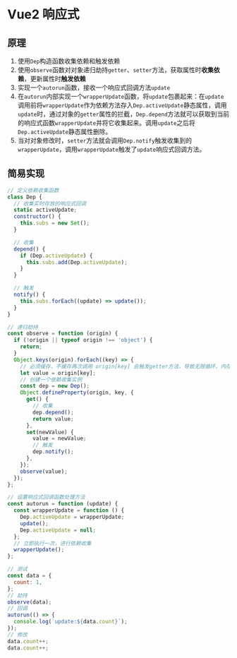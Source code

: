 # Vue2 响应式

## 原理

1. 使用`Dep`构造函数收集依赖和触发依赖
2. 使用`observe`函数对对象递归劫持`getter`、`setter`方法，获取属性时**收集依赖**，更新属性时**触发依赖**
3. 实现一个`autorun`函数，接收一个响应式回调方法`update`
4. 在`autorun`内部实现一个`wrapperUpdate`函数，将`update`包裹起来：在`update`调用前将`wrapperUpdate`作为依赖方法存入`Dep.activeUpdate`静态属性，调用`update`时，通过对象的`getter`属性的拦截，`Dep.depend`方法就可以获取到当前的响应式函数`wrapperUpdate`并将它收集起来。调用`update`之后将`Dep.activeUpdate`静态属性删除。
5. 当对对象修改时，`setter`方法就会调用`Dep.notify`触发收集到的`wrapperUpdate`，调用`wrapperUpdate`触发了`update`响应式回调方法。

## 简易实现

```javascript
// 定义依赖收集函数
class Dep {
  // 收集实时存放的响应式回调
  static activeUpdate;
  constructor() {
    this.subs = new Set();
  }

  // 收集
  depend() {
    if (Dep.activeUpdate) {
      this.subs.add(Dep.activeUpdate);
    }
  }

  // 触发
  notify() {
    this.subs.forEach((update) => update());
  }
}

// 递归劫持
const observe = function (origin) {
  if (!origin || typeof origin !== 'object') {
    return;
  }
  Object.keys(origin).forEach((key) => {
    // 必须缓存，不缓存再次调用 origin[key] 会触发getter方法，导致无限循环，内存溢出！！！！
    let value = origin[key];
    // 创建一个依赖收集实例
    const dep = new Dep();
    Object.defineProperty(origin, key, {
      get() {
        // 收集
        dep.depend();
        return value;
      },
      set(newValue) {
        value = newValue;
        // 触发
        dep.notify();
      },
    });
    observe(value);
  });
};

// 设置响应式回调函数处理方法
const autorun = function (update) {
  const wrapperUpdate = function () {
    Dep.activeUpdate = wrapperUpdate;
    update();
    Dep.activeUpdate = null;
  };
  // 立即执行一次，进行依赖收集
  wrapperUpdate();
};

// 测试
const data = {
  count: 1,
};
// 劫持
observe(data);
// 回调
autorun(() => {
  console.log(`update:${data.count}`);
});
// 修改
data.count++;
data.count++;
```
